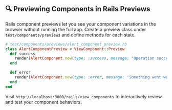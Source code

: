 ## 🔍 Previewing Components in Rails Previews

Rails component previews let you see your component variations in the browser without running the full app. Create a preview class under `test/components/previews` and define methods for each state.

```ruby
# test/components/previews/alert_component_preview.rb
class AlertComponentPreview < ViewComponent::Preview
  def success
    render(AlertComponent.new(type: :success, message: "Operation successful!") )
  end

  def error
    render(AlertComponent.new(type: :error, message: "Something went wrong.") )
  end
end
```

Visit `http://localhost:3000/rails/view_components` to interactively review and test your component behaviors.